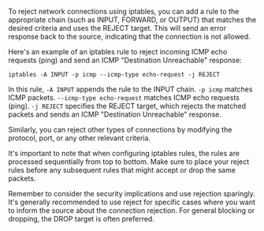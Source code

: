 To reject network connections using iptables, you can add a rule to the appropriate chain (such as INPUT, FORWARD, or OUTPUT) that matches the desired criteria and uses the REJECT target. This will send an error response back to the source, indicating that the connection is not allowed.

Here's an example of an iptables rule to reject incoming ICMP echo requests (ping) and send an ICMP "Destination Unreachable" response:

```
iptables -A INPUT -p icmp --icmp-type echo-request -j REJECT
```

In this rule, `-A INPUT` appends the rule to the INPUT chain. `-p icmp` matches ICMP packets. `--icmp-type echo-request` matches ICMP echo requests (ping). `-j REJECT` specifies the REJECT target, which rejects the matched packets and sends an ICMP "Destination Unreachable" response.

Similarly, you can reject other types of connections by modifying the protocol, port, or any other relevant criteria.

It's important to note that when configuring iptables rules, the rules are processed sequentially from top to bottom. Make sure to place your reject rules before any subsequent rules that might accept or drop the same packets.

Remember to consider the security implications and use rejection sparingly. It's generally recommended to use reject for specific cases where you want to inform the source about the connection rejection. For general blocking or dropping, the DROP target is often preferred.